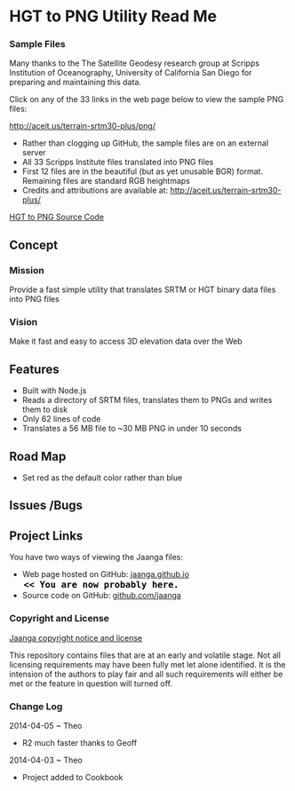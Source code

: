 HGT to PNG Utility Read Me
===

### Sample Files

Many thanks to the The Satellite Geodesy research group at Scripps Institution of Oceanography, University of California San Diego 
for preparing and maintaining this data.

Click on any of the 33 links in the web page below to view the sample PNG files:

<http://aceit.us/terrain-srtm30-plus/png/>

* Rather than clogging up GitHub, the sample files are on an external server
* All 33 Scripps Institute files translated into PNG files
* First 12 files are in the beautiful (but as yet unusable BGR) format. Remaining files are standard RGB heightmaps
* Credits and attributions are available at: <http://aceit.us/terrain-srtm30-plus/>

[HGT to PNG Source Code](http://jaanga.github.io/terrain-plus/cookbook/hgt-to-png/)

## Concept

### Mission
Provide a fast simple utility that translates SRTM or HGT binary data files into PNG files 

### Vision
Make it fast and easy to access 3D elevation data over the Web

## Features

* Built with Node.js  
* Reads a directory of SRTM files, translates them to PNGs and writes them to disk  
* Only 62 lines of code
* Translates a 56 MB file to ~30 MB PNG in under 10 seconds


## Road Map

* Set red as the default color rather than blue

## Issues /Bugs


## Project Links

You have two ways of viewing the Jaanga files:

* Web page hosted on GitHub: [jaanga.github.io]( http://jaanga.github.io/terrain-plus/cookbook/hgt-to-png/ "view the files as apps." ) <input value="<< You are now probably here." size=28 style="font:bold 12pt monospace;border-width:0;" >  
* Source code on GitHub: [github.com/jaanga]( https://github.com/jaanga/terrain-plus/tree/gh-pages/cookbook/hgt-to-png/ "View the files as source code." ) <scan style=display:none ><< You are now probably here.</scan>


### Copyright and License

[Jaanga copyright notice and license]( https://github.com/jaanga/jaanga.github.io/blob/master/jaanga-copyright-and-mit-license.md )

This repository contains files that are  at an early and volatile stage. Not all licensing requirements may have been fully met let alone identified. It is the intension of the authors to play fair and all such requirements will either be met or the feature in question will turned off.


### Change Log

2014-04-05 ~ Theo

* R2 much faster thanks to Geoff

2014-04-03 ~ Theo

* Project added to Cookbook



